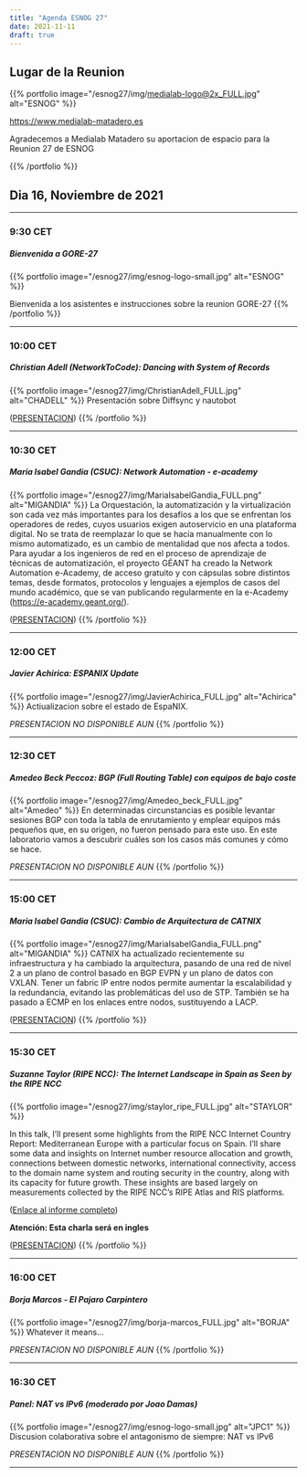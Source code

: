 ```yaml
---
title: "Agenda ESNOG 27"
date: 2021-11-11
draft: true 
---
```


## Lugar de la Reunion
{{% portfolio image="/esnog27/img/medialab-logo@2x_FULL.jpg" alt="ESNOG" %}}

https://www.medialab-matadero.es

Agradecemos a Medialab Matadero su aportacion de espacio para la Reunion 27 de ESNOG

{{% /portfolio %}} 


## Dia 16, Noviembre de 2021
---------------------------
### 9:30 CET 
##### Bienvenida a  GORE-27
{{% portfolio image="/esnog27/img/esnog-logo-small.jpg" alt="ESNOG" %}}

Bienvenida a los asistentes e instrucciones sobre la reunion GORE-27
{{% /portfolio %}}  

---------------------------

### 10:00 CET
##### Christian Adell (NetworkToCode): Dancing with System of Records 
{{% portfolio image="/esnog27/img/ChristianAdell_FULL.jpg" alt="CHADELL" %}}
Presentación sobre Diffsync y nautobot 

([PRESENTACION](/esnog27/archivos/ESNOG27-CHADELL.pdf))
{{% /portfolio %}}  

---------------------------

### 10:30 CET
##### Maria Isabel Gandia (CSUC): Network Automation - e-academy 
{{% portfolio image="/esnog27/img/MariaIsabelGandia_FULL.png" alt="MIGANDIA" %}}
La Orquestación, la automatización y la virtualización son cada vez más importantes para los desafíos a los que se enfrentan los operadores de redes, cuyos usuarios exigen autoservicio en una plataforma digital. No se trata de reemplazar lo que se hacía manualmente con lo mismo automatizado, es un cambio de mentalidad que nos afecta a todos. Para ayudar a los ingenieros de red en el proceso de aprendizaje de técnicas de automatización, el proyecto GÉANT ha creado la Network Automation e-Academy, de acceso gratuito y con cápsulas sobre distintos temas, desde formatos, protocolos y lenguajes a ejemplos de casos del mundo académico, que se van publicando regularmente en la e-Academy (https://e-academy.geant.org/).

([PRESENTACION](/esnog27/archivos/ESNOG27-Network_Automation_e-Academy.pdf))
{{% /portfolio %}}  

---------------------------

### 12:00 CET
##### Javier Achirica: ESPANIX Update
{{% portfolio image="/esnog27/img/JavierAchirica_FULL.jpg" alt="Achirica" %}}
Actiualizacion sobre el estado de EspaNIX.


*PRESENTACION NO DISPONIBLE AUN*
{{% /portfolio %}}  

---------------------------

### 12:30 CET
##### Amedeo Beck Peccoz: BGP (Full Routing Table) con equipos de bajo coste
{{% portfolio image="/esnog27/img/Amedeo_beck_FULL.jpg" alt="Amedeo" %}}
En determinadas circunstancias es posible levantar sesiones  BGP con toda la tabla de enrutamiento y emplear equipos más pequeños que, en su origen, no fueron pensado para este uso. 
En este laboratorio vamos a descubrir cuáles son los casos más comunes y cómo se hace.


*PRESENTACION NO DISPONIBLE AUN*
{{% /portfolio %}}  

---------------------------

### 15:00 CET
##### Maria Isabel Gandia (CSUC): Cambio de Arquitectura de CATNIX 
{{% portfolio image="/esnog27/img/MariaIsabelGandia_FULL.png" alt="MIGANDIA" %}}
CATNIX ha actualizado recientemente su infraestructura y ha cambiado la arquitectura, pasando de una red de nivel 2 a un plano de control basado en BGP EVPN y un plano de datos con VXLAN. Tener un fabric IP entre nodos permite aumentar la escalabilidad y la redundancia, evitando las problemáticas del uso de STP. También se ha pasado a ECMP en los enlaces entre nodos, sustituyendo a LACP.

([PRESENTACION](/esnog27/archivos/ESNOG27-CATNIX-Arquitectura-definitiva.pdf))
{{% /portfolio %}}  

---------------------------

### 15:30 CET
##### Suzanne Taylor (RIPE NCC): The Internet Landscape in Spain as Seen by the RIPE NCC
{{% portfolio image="/esnog27/img/staylor_ripe_FULL.jpg" alt="STAYLOR" %}}

In this talk, I’ll present some highlights from the RIPE NCC Internet Country Report: Mediterranean Europe with a particular focus on Spain.
I’ll share some data and insights on Internet number resource allocation and growth, connections between domestic networks, international connectivity, access to the domain name system and routing security in the country, along with its capacity for future growth. These insights are based largely on measurements collected by the RIPE NCC’s RIPE Atlas and RIS platforms.

([Enlace al informe completo](https://labs.ripe.net/documents/166/Mediterranean_country_report_English_final.pdf))

**Atención: Esta charla será en ingles**

([PRESENTACION](/esnog27/archivos/ESNOG27-RIPE-NCC.pdf))
{{% /portfolio %}} 

---------------------------

### 16:00 CET
##### Borja Marcos -  El Pajaro Carpintero
{{% portfolio image="/esnog27/img/borja-marcos_FULL.jpg" alt="BORJA" %}}
Whatever it means...

*PRESENTACION NO DISPONIBLE AUN*
{{% /portfolio %}}  

---------------------------

### 16:30 CET
##### Panel: NAT vs IPv6 (moderado por Joao Damas)
{{% portfolio image="/esnog27/img/esnog-logo-small.jpg" alt="JPC1" %}}
Discusion colaborativa sobre el antagonismo de siempre: NAT vs IPv6

*PRESENTACION NO DISPONIBLE AUN*
{{% /portfolio %}}  

---------------------------


